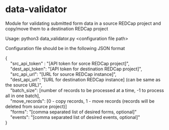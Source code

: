 # data-validator
Module for validating submitted form data in a source REDCap project and copy/move them to a destination REDCap project

Usage: python3 data_validator.py \<configuration file path\>

Configuration file should be in the following JSON format

{ <br>
  &nbsp; &nbsp;   "src_api_token" : "[API token for sorce REDCap project]", <br>
  &nbsp; &nbsp;   "dest_api_token": "[API token for destination REDCap project]", <br>
  &nbsp; &nbsp;   "src_api_url": "[URL for source REDCap instance]", <br>
  &nbsp; &nbsp;   "dest_api_url": "[URL for destination REDCap instance] (can be same as the source URL)", <br>
  &nbsp; &nbsp;   "batch_size": [number of records to be processed at a time, -1 to process all in one batch], <br>
  &nbsp; &nbsp;   "move_records": [0 - copy records, 1 - move records (records will be deleted from source project)] <br>
  &nbsp; &nbsp;   "forms": "[comma separated list of desired forms, optional]" <br>
  &nbsp; &nbsp;   "events": "[comma separated list of desired events, optional]" <br>
}
